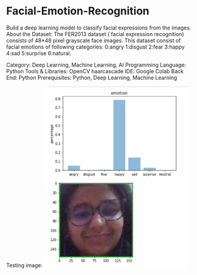 # Facial-Emotion-Recognition

Build a deep learning model to classify facial expressions from the images. 
About the Dataset: The FER2013 dataset ( facial expression recognition) consists of 48*48 pixel grayscale face images. This dataset consist of facial emotions of following categories: 0:angry 1:disgust 2:fear 3:happy 4:sad 5:surprise 6:natural.

Category: Deep Learning, Machine Learning, AI
Programming Language: Python
Tools & Libraries: OpenCV haarcascade
IDE: Google Colab
Back End: Python
Prerequisites: Python, Deep Learning, Machine Learning

Testing image:
<img src="https://github.com/ananya-agarwal/Facial-Emotion-Recognition/blob/main/testing.png" width=384>
<br>

